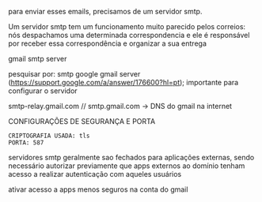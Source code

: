para enviar esses emails, precisamos de um servidor smtp. 

Um servidor smtp tem um funcionamento muito parecido pelos correios: nós despachamos uma determinada correspondencia e ele é responsável por receber essa correspondência e organizar a sua entrega

gmail smtp server

pesquisar por:  smtp google gmail server (https://support.google.com/a/answer/176600?hl=pt);
importante para configurar o servidor

smtp-relay.gmail.com  // smtp.gmail.com -> DNS do gmail na internet

CONFIGURAÇÕES DE SEGURANÇA E PORTA

    CRIPTOGRAFIA USADA: tls
    PORTA: 587

servidores smtp geralmente sao fechados para aplicações externas, sendo necessário autorizar previamente que apps externos ao domínio tenham acesso a realizar autenticação com aqueles usuários

ativar acesso a apps menos seguros na conta do gmail